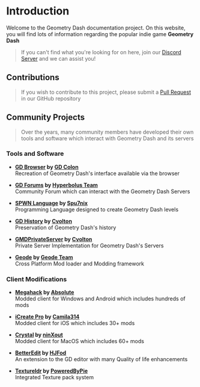 # Introduction

Welcome to the Geometry Dash documentation project. On this website, you will find lots of information regarding the popular indie game **Geometry Dash**

> If you can't find what you're looking for on here, join our [Discord Server](https://discord.gg/gd-programming-646101505417674758) and we can assist you!

## Contributions

> If you wish to contribute to this project, please submit a [Pull Request](https://github.com/Wyliemaster/gddocs) in our GitHub repository


## Community Projects

> Over the years, many community members have developed their own tools and software which interact with Geometry Dash and its servers

### Tools and Software

- **[GD Browser](https://gdbrowser.com/) by [GD Colon](https://github.com/GDColon)**  
Recreation of Geometry Dash's interface available via the browser

- **[GD Forums](https://gdforums.com/) by [Hyperbolus Team](https://github.com/hyperbolus)**  
Community Forum which can interact with the Geometry Dash Servers

- **[SPWN Language](https://github.com/Spu7Nix/SPWN-language) by [Spu7nix](https://github.com/Spu7Nix)**  
Programming Language designed to create Geometry Dash levels

- **[GD History](https://history.geometrydash.eu/) by [Cvolton](https://github.com/Cvolton)**  
Preservation of Geometry Dash's history

- **[GMDPrivateServer](https://github.com/Cvolton/GMDprivateServer) by [Cvolton](https://github.com/Cvolton)**  
Private Server Implementation for Geometry Dash's Servers

- **[Geode](https://geode-sdk.org/) by [Geode Team](https://github.com/geode-sdk)**  
Cross Platform Mod loader and Modding framework

### Client Modifications

- **[Megahack](https://absolllute.com/store/view_mega_hack_pro) by [Absolute](https://github.com/absoIute)**  
Modded client for Windows and Android which includes hundreds of mods

- **[iCreate Pro](https://geticreate.pro/) by [Camila314](https://github.com/camila314)**  
Modded client for iOS which includes 30+ mods

- **[Crystal](https://github.com/ninXout/Crystal-Client/tree/main) by [ninXout](https://github.com/ninXout)**  
Modded client for MacOS which includes 60+ mods

- **[BetterEdit](https://github.com/HJfod/BetterEdit) by [HJFod](https://github.com/HJfod/)**  
An extension to the GD editor with many Quality of life enhancements

- **[Textureldr](https://github.com/poweredbypie/textureldr) by [PoweredByPie](https://github.com/PoweredByPie/)**  
Integrated Texture pack system